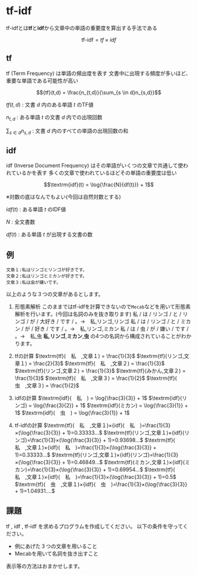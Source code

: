 # tf-idf
tf-idfとは**tf**と**idf**から文章中の単語の重要度を算出する手法である
```math
\textrm{tf-idf} = {tf}×{idf}
```


## tf
tf (Term Frequency) は単語の頻出度を表す
文書中に出現する頻度が多いほど、重要な単語である可能性が高い


```math
{tf}(t,d) = \frac{n_{t,d}}{\sum_{s \in d}n_{s,d}}
```

${tf}(t,d)$ : 文書 $d$ 内のある単語 $t$ のTF値

$n_{t,d}$ : ある単語 $t$ の文書 $d$ 内での出現回数

$\sum_{s \in d}n_{s,d}$ : 文書 $d$ 内のすべての単語の出現回数の和


## idf
idf (Inverse Document Frequency) はその単語がいくつの文章で共通して使われているかを表す
多くの文章で使われているほどその単語の重要度は低い
```math
\textrm{idf}(t) = \log{\frac{N}{df(t)}} + 1
```
※対数の底はなんでもよい(今回は自然対数とする)

${idf}(t)$ : ある単語 $t$ のIDF値

$N$ : 全文書数

$df(t)$ : ある単語 $t$ が出現する文書の数

## 例
```
文章１:私はリンゴとリンゴが好きです。
文章２:私はリンゴとミカンが好きです。
文章３:私は虫が嫌いです。
```
以上のような３つの文章があるとします。
1. 形態素解析
このままではtf-idfを計算できないので`Mecab`などを用いて形態素解析を行います。(今回は名詞のみを抜き取ります)
私 / は / リンゴ / と / リンゴ / が / 大好き / です / 。→　私,リンゴ,リンゴ
私 / は / リンゴ / と / ミカン / が / 好き / です / 。→　私,リンゴ,ミカン
私 / は / 虫 / が / 嫌い / です / 。→　私,虫
**私**,**リンゴ**,**ミカン**,**虫**
の4つの名詞から構成されていることがわかります。

1. tfの計算
$\textrm{tf}(　私　,文章１) = \frac{1}{3}$
$\textrm{tf}(リンゴ,文章１) = \frac{2}{3}$
$\textrm{tf}(　私　,文章２) = \frac{1}{3}$
$\textrm{tf}(リンゴ,文章２) = \frac{1}{3}$
$\textrm{tf}(みかん,文章２) = \frac{1}{3}$
$\textrm{tf}(　私　,文章３) = \frac{1}{2}$
$\textrm{tf}(　虫　,文章３) = \frac{1}{2}$

2. idfの計算
$\textrm{idf}(　私　) = \log{\frac{3}{3}} + 1$
$\textrm{idf}(リンゴ) = \log{\frac{3}{2}} + 1$
$\textrm{idf}(ミカン) = \log{\frac{3}{1}} + 1$
$\textrm{idf}(　虫　) = \log{\frac{3}{1}} + 1$

3. tf-idfの計算
$\textrm{tf}(　私　,文章１)×{idf}(　私　)=\frac{1}{3}×(\log{\frac{3}{3}} + 1)=0.33333...$
$\textrm{tf}(リンゴ,文章１)×{idf}(リンゴ)=\frac{1}{3}×(\log{\frac{3}{3}} + 1)=0.93698...$
$\textrm{tf}(　私　,文章１)×{idf}(　私　)=\frac{1}{3}×(\log{\frac{3}{3}} + 1)=0.33333...$
$\textrm{tf}(リンゴ,文章１)×{idf}(リンゴ)=\frac{1}{3}×(\log{\frac{3}{3}} + 1)=0.46849...$
$\textrm{tf}(ミカン,文章１)×{idf}(ミカン)=\frac{1}{3}×(\log{\frac{3}{3}} + 1)=0.69954...$
$\textrm{tf}(　私　,文章１)×{idf}(　私　)=\frac{1}{3}×(\log{\frac{3}{3}} + 1)=0.5$
$\textrm{tf}(　虫　,文章１)×{idf}(　虫　)=\frac{1}{3}×(\log{\frac{3}{3}} + 1)=1.04931....$

## 課題
tf , idf , tf-idf を求めるプログラムを作成してください。
以下の条件を守ってください。
- 例にあげた３つの文章を用いること
- Mecabを用いて名詞を抜き出すこと

表示等の方法はおまかせします。

